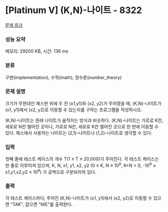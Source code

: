 # [Platinum V] (K,N)-나이트 - 8322 

[문제 링크](https://www.acmicpc.net/problem/8322) 

### 성능 요약

메모리: 29200 KB, 시간: 136 ms

### 분류

구현(implementation), 수학(math), 정수론(number_theory)

### 문제 설명

<p>크기가 무한대인 체스판 위에 두 칸 (x1,y1)와 (x2, y2)가 주어졌을 때, (K,N)-나이트가 (x1, y1)에서 (x2, y2)로 이동할 수 있는지를 구하는 프로그램을 작성하시오.</p>

<p>(K,N)-나이트는 원래 나이트가 움직이는 방식과 비슷하다. (K,N)-나이트는 가로로 K칸, 세로로 N칸 떨어진 곳이나, 가로로 N칸, 세로로 K칸 떨어진 곳으로 한 번에 이동할 수 있다. 체스에서 사용하는 나이트는 (2,1)-나이트나 (1,2)-나이트로 생각할 수 있다.</p>

### 입력 

 <p>첫째 줄에 테스트 케이스의 개수 T(1 ≤ T ≤ 20,000)가 주어진다. 각 테스트 케이스는 한 줄로 이루어져 있으며, K, N, x1, y1, x2, y2 (0 ≤ K, N ≤ 10<sup>9</sup>, K+N > 0, -10<sup>9</sup> ≤ x1,y1,x2,y2 ≤ 10<sup>9</sup>) 가 공백으로 구분되어져 있다. </p>

### 출력 

 <p>각 테스트 케이스마다, 주어진 (K,N)-나이트가 (x1, y1)에서 (x2, y2)로 이동할 수 있으면 "TAK", 없으면 "NIE"를 출력한다.</p>

